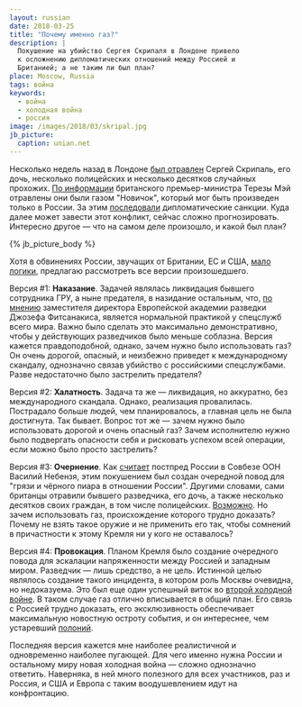 ```yaml
---
layout: russian
date: 2018-03-25
title: "Почему именно газ?"
description: |
  Покушение на убийство Сергея Скрипаля в Лондоне привело
  к осложнению дипломатических отношений между Россией и
  Британией; а не таким ли был план?
place: Moscow, Russia
tags: война
keywords:
  - война
  - холодная война
  - россия
image: /images/2018/03/skripal.jpg
jb_picture:
  caption: unian.net
---
```


Несколько недель назад в Лондоне
[был отравлен](https://ru.wikipedia.org/wiki/%D0%9E%D1%82%D1%80%D0%B0%D0%B2%D0%BB%D0%B5%D0%BD%D0%B8%D0%B5_%D0%A1%D0%B5%D1%80%D0%B3%D0%B5%D1%8F_%D0%A1%D0%BA%D1%80%D0%B8%D0%BF%D0%B0%D0%BB%D1%8F)
Сергей Скрипаль, его дочь, несколько полицейских и несколько десятков случайных прохожих.
[По информации](https://www.rbc.ru/politics/12/03/2018/5aa64aba9a7947fe67942cf9)
британского премьер-министра Терезы Мэй отравлены они были газом
"Новичок", который мог быть произведен только в России. За этим
[последовали](http://www.dw.com/ru/%D0%B4%D0%B5%D0%BB%D0%BE-%D1%81%D0%BA%D1%80%D0%B8%D0%BF%D0%B0%D0%BB%D1%8F-%D0%BD%D0%B0-%D1%81%D0%B0%D0%BC%D0%BC%D0%B8%D1%82%D0%B5-%D0%B5%D1%81-%D0%BD%D0%BE%D0%B2%D1%8B%D0%B5-%D1%81%D0%B0%D0%BD%D0%BA%D1%86%D0%B8%D0%B8-%D0%BF%D1%80%D0%BE%D1%82%D0%B8%D0%B2-%D0%BA%D1%80%D0%B5%D0%BC%D0%BB%D1%8F/a-43072679)
дипломатические санкции. Куда далее может завести этот конфликт,
сейчас сложно прогнозировать. Интересно другое &mdash; что на самом деле произошло,
и какой был план?

<!--more-->

{% jb_picture_body %}

Хотя в обвинениях России, звучащих от Британии, ЕС и США,
[мало логики](https://ria.ru/world/20180322/1516982363.html),
предлагаю рассмотреть все версии произошедшего.

Версия #1:
**Наказание**.
Задачей являлась ликвидация бывшего сотрудника ГРУ, а ныне предателя,
в назидание остальным, что, [по мнению](https://www.golos-ameriki.ru/a/skripal-poisoning-interview/4283305.html)
заместителя директора Европейской академии разведки Джозефа Фитсанакиса,
является нормальной практикой у спецслужб всего мира. Важно было сделать это максимально демонстративно,
чтобы у действующих разведчиков было меньше соблазна.
Версия кажется правдоподобной, однако, зачем нужно было использовать газ?
Он очень дорогой, опасный, и неизбежно приведет к международному скандалу, однозначно
связав убийство с российскими спецслужбами.
Разве недостаточно было застрелить предателя?

Версия #2:
**Халатность**.
Задача та же &mdash; ликвидация, но аккуратно, без международного скандала.
Однако, реализация провалилась. Пострадало больше людей, чем планировалось,
а главная цель не была достигнута. Так бывает. Вопрос тот же &mdash; зачем нужно было использовать дорогой
и очень опасный газ? Зачем исполнителю нужно было подвергать опасности себя и
рисковать успехом всей операции, если можно было просто застрелить?

Версия #3:
**Очернение**.
Как [считает](http://tass.ru/mezhdunarodnaya-panorama/5031781)
постпред России в Совбезе ООН Василий Небензя, этим покушением был
создан очередной повод для "грязи и чёрного пиара в отношении России". Другими
словами, сами британцы отравили бывшего разведчика, его дочь, а также несколько
десятков своих граждан, в том числе полицейских.
[Возможно](http://ren.tv/novosti/2018-03-19/delo-skripalya-kak-osnova-dlya-reyderskih-zahvatov). Но зачем
использовать газ, происхождение которого трудно доказать?
Почему не взять такое оружие и не применить его так, чтобы сомнений
в причастности к этому Кремля ни у кого не оставалось?

Версия #4:
**Провокация**.
Планом Кремля было создание очередного повода для эскалации напряженности
между Россией и западным миром. Разведчик &mdash; лишь средство, а не цель. Истинной
целью являлось создание такого инцидента, в котором роль Москвы очевидна,
но недоказуема. Это был еще один успешный виток во
[второй холодной войне](https://ru.wikipedia.org/wiki/%D0%92%D1%82%D0%BE%D1%80%D0%B0%D1%8F_%D1%85%D0%BE%D0%BB%D0%BE%D0%B4%D0%BD%D0%B0%D1%8F_%D0%B2%D0%BE%D0%B9%D0%BD%D0%B0).
В таком случае газ отлично вписывается в общий план. Его
связь с Россией трудно доказать, его эксклюзивность обеспечивает
максимальную новостную остроту события, и он интереснее, чем
устаревший [полоний](https://ru.wikipedia.org/wiki/%D0%94%D0%B5%D0%BB%D0%BE_%D0%9B%D0%B8%D1%82%D0%B2%D0%B8%D0%BD%D0%B5%D0%BD%D0%BA%D0%BE).

Последняя версия кажется мне наиболее реалистичной и одновременно
наиболее пугающей. Для чего именно нужна России и остальному миру новая
холодная война &mdash; сложно однозначно ответить. Наверняка, в ней много
полезного для всех участников, раз и Россия, и США и Европа с таким воодушевлением
идут на конфронтацию.

